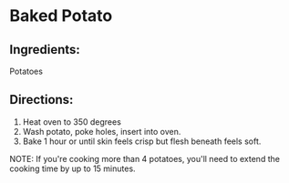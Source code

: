 # Baked Potato

## Ingredients:
Potatoes

## Directions:
1. Heat oven to 350 degrees
2. Wash potato, poke holes, insert into oven.
3. Bake 1 hour or until skin feels crisp but flesh beneath feels soft.

NOTE: If you're cooking more than 4 potatoes, you'll need to extend the cooking time by up to 15 minutes.
